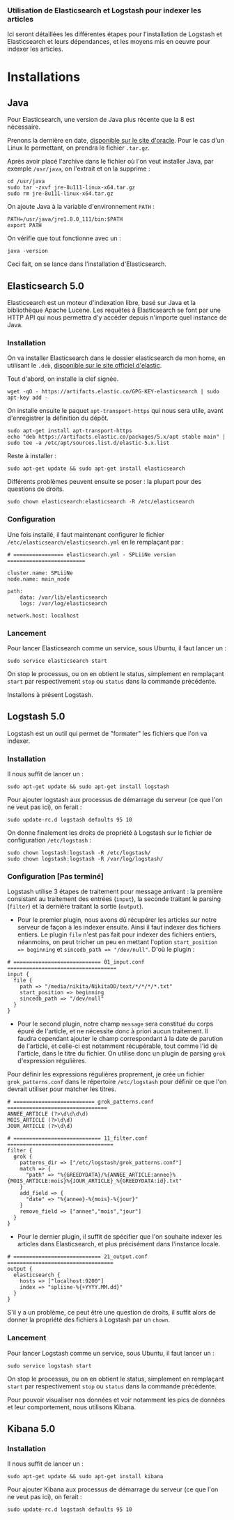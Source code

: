 ### Utilisation de Elasticsearch et Logstash pour indexer les articles

Ici seront détaillées les différentes étapes pour l'installation de Logstash et
Elasticsearch et leurs dépendances, et les moyens mis en oeuvre pour indexer les
articles.

# Installations

## Java

Pour Elasticsearch, une version de Java plus récente que la 8 est nécessaire.

Prenons la dernière en date, [disponible sur le site d'oracle](https://java.com/en/download/linux_manual.jsp "Lien vers la page de téléchargement de Java"). Pour le cas d'un Linux le permettant, on prendra le
fichier `.tar.gz`.

Après avoir placé l'archive dans le fichier où l'on veut installer Java, par
exemple `/usr/java`, on l'extrait et on la supprime :

~~~
cd /usr/java
sudo tar -zxvf jre-8u111-linux-x64.tar.gz
sudo rm jre-8u111-linux-x64.tar.gz
~~~

On ajoute Java à la variable d'environnement `PATH` :

~~~
PATH=/usr/java/jre1.8.0_111/bin:$PATH
export PATH
~~~

On vérifie que tout fonctionne avec un :

~~~
java -version
~~~

Ceci fait, on se lance dans l'installation d'Elasticsearch.

## Elasticsearch 5.0

Elasticsearch est un moteur d'indexation libre, basé sur Java et la bibliothèque
Apache Lucene. Les requêtes à Elasticsearch se font par une HTTP API qui nous
permettra d'y accéder depuis n'importe quel instance de Java.

### Installation

On va installer Elasticsearch dans le dossier elasticsearch de mon home, en
utilisant le `.deb`, [disponible sur le site officiel d'elastic](https://www.elastic.co/guide/en/elasticsearch/reference/5.0/deb.html
   "Site officiel d'Elastic, page d'installation du .deb").

Tout d'abord, on installe la clef signée.

~~~
wget -qO - https://artifacts.elastic.co/GPG-KEY-elasticsearch | sudo apt-key add -
~~~

On installe ensuite le paquet `apt-transport-https` qui nous sera utile, avant
d'enregistrer la définition du dépôt.

~~~
sudo apt-get install apt-transport-https
echo "deb https://artifacts.elastic.co/packages/5.x/apt stable main" | sudo tee -a /etc/apt/sources.list.d/elastic-5.x.list
~~~

Reste à installer :

~~~
sudo apt-get update && sudo apt-get install elasticsearch
~~~

Différents problèmes peuvent ensuite se poser : la plupart pour des questions
de droits.

~~~
sudo chown elasticsearch:elasticsearch -R /etc/elasticsearch
~~~

### Configuration

Une fois installé, il faut maintenant configurer le fichier
`/etc/elasticsearch/elasticsearch.yml` en le remplaçant par :

~~~
# ================ elasticsearch.yml - SPLiiNe version =========================

cluster.name: SPLiiNe
node.name: main_node

path:
    data: /var/lib/elasticsearch
    logs: /var/log/elasticsearch

network.host: localhost
~~~

### Lancement

Pour lancer Elasticsearch comme un service, sous Ubuntu, il faut lancer un :

~~~
sudo service elasticsearch start
~~~

On stop le processus, ou on en obtient le status, simplement en remplaçant
`start` par respectivement `stop` ou `status` dans la commande précédente.

Installons à présent Logstash.

## Logstash 5.0

Logstash est un outil qui permet de "formater" les fichiers que l'on va indexer.

### Installation

Il nous suffit de lancer un :

~~~
sudo apt-get update && sudo apt-get install logstash
~~~

Pour ajouter logstash aux processus de démarrage du serveur (ce que l'on ne veut
pas ici), on ferait :

~~~
sudo update-rc.d logstash defaults 95 10
~~~

On donne finalement les droits de propriété à Logstash sur le fichier de
configuration `/etc/logstash` :

~~~
sudo chown logstash:logstash -R /etc/logstash/
sudo chown logstash:logstash -R /var/log/logstash/
~~~

### Configuration [Pas terminé]

Logstash utilise 3 étapes de traitement pour message arrivant : la
première consistant au traitement des entrées (`input`), la seconde
traitant le parsing (`filter`) et la dernière traitant la sortie
(`output`).

- Pour le premier plugin, nous avons dû récupérer les articles sur notre
serveur de façon à les indexer ensuite. Ainsi il faut indexer des fichiers
entiers. Le plugin `file` n'est pas fait pour indexer des fichiers entiers,
néanmoins, on peut tricher un peu en mettant l'option `start_position =>
beginning` et `sincedb_path => "/dev/null"`. D'où le plugin :

~~~
# ============================ 01_input.conf ===================================
input {
  file {
    path => "/media/nikita/NikitaDD/text/*/*/*/*.txt"
    start_position => beginning
    sincedb_path => "/dev/null"
  }
}
~~~

- Pour le second plugin, notre champ `message` sera constitué du corps épuré de
l'article, et ne nécessite donc à priori aucun traitement. Il faudra cependant
ajouter le champ correspondant à la date de parution de l'article, et celle-ci
est notamment récupérable, tout comme l'id de l'article, dans le titre du
fichier. On utilise donc un plugin de parsing `grok` d'expression régulières.

Pour définir les expressions régulières proprement, je crée un fichier
`grok_patterns.conf` dans le répertoire `/etc/logstash` pour définir ce que l'on
devrait utiliser pour matcher les titres.

~~~
# ========================== grok_patterns.conf ================================
ANNEE_ARTICLE (?>\d\d\d\d)
MOIS_ARTICLE (?>\d\d)
JOUR_ARTICLE (?>\d\d)
~~~

~~~
# ============================ 11_filter.conf ==================================
filter {
  grok {
    patterns_dir => ["/etc/logstash/grok_patterns.conf"]
    match => {
      "path" => "%{GREEDYDATA}/%{ANNEE_ARTICLE:annee}%{MOIS_ARTICLE:mois}%{JOUR_ARTICLE}_%{GREEDYDATA:id}.txt"
    }
    add_field => {
      "date" => "%{annee}-%{mois}-%{jour}"
    }
    remove_field => ["annee","mois","jour"]
  }
}
~~~

- Pour le dernier plugin, il suffit de spécifier que l'on souhaite indexer les
articles dans Elasticsearch, et plus précisément dans l'instance locale.

~~~
# ============================ 21_output.conf ==================================
output {
  elasticsearch {
    hosts => ["localhost:9200"]
    index => "spliine-%{+YYYY.MM.dd}"
  }
}
~~~

S'il y a un problème, ce peut être une question de droits, il suffit alors de
donner la propriété des fichiers à Logstash par un `chown`.

### Lancement

Pour lancer Logstash comme un service, sous Ubuntu, il faut lancer un :

~~~
sudo service logstash start
~~~

On stop le processus, ou on en obtient le status, simplement en remplaçant
`start` par respectivement `stop` ou `status` dans la commande précédente.

Pour pouvoir visualiser nos données et voir notamment les pics de données et
leur comportement, nous utilisons Kibana.

## Kibana 5.0

### Installation

Il nous suffit de lancer un :

~~~
sudo apt-get update && sudo apt-get install kibana
~~~

Pour ajouter Kibana aux processus de démarrage du serveur (ce que l'on ne veut
pas ici), on ferait :

~~~
sudo update-rc.d logstash defaults 95 10
~~~
